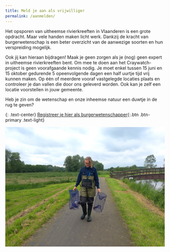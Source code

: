 ```yaml
---
title: Meld je aan als vrijwilliger
permalink: /aanmelden/
---
```


Het opsporen van uitheemse rivierkreeften in Vlaanderen is een grote opdracht. Maar vele handen maken licht werk. Dankzij de kracht van burgerwetenschap is een beter overzicht van de aanwezige soorten en hun verspreiding mogelijk.

Ook jij kan hieraan bijdragen! Maak je geen zorgen als je (nog) geen expert in uitheemse rivierkreeften bent. Om mee te doen aan het Craywatch-project is geen voorafgaande kennis nodig. Je moet enkel tussen 15 juni en 15 oktober gedurende 5 opeenvolgende dagen een half uurtje tijd vrij kunnen maken. Op één of meerdere vooraf vastgelegde locaties plaats en controleer je dan vallen die door ons geleverd worden. Ook kan je zelf een locatie voorstellen in jouw gemeente. 

Heb je zin om de wetenschap en onze inheemse natuur een duwtje in de rug te geven? 

{: .text-center}
[Registreer je hier als burgerwetenschapper](https://forms.gle/N9i2oAX1wzwPFgQ18){:.btn .btn-primary .text-light}

![alt text](/assets/images/aanmelden.jpg)

